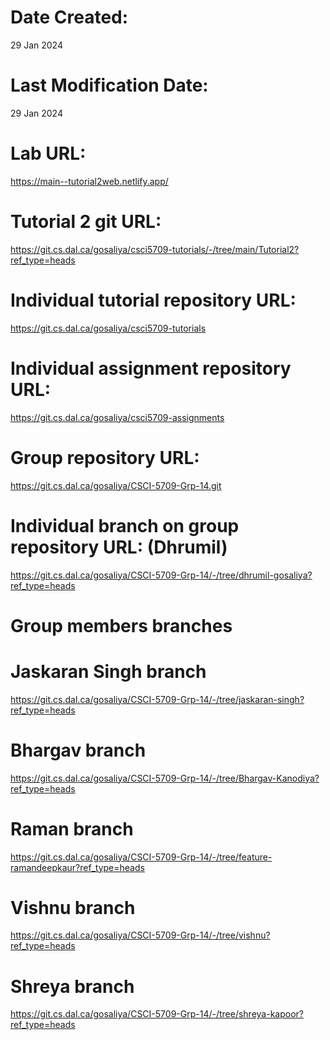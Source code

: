 # Date Created: 
29 Jan 2024
# Last Modification Date: 
29 Jan 2024
# Lab URL: 
https://main--tutorial2web.netlify.app/
# Tutorial 2 git URL: 
https://git.cs.dal.ca/gosaliya/csci5709-tutorials/-/tree/main/Tutorial2?ref_type=heads
# Individual tutorial repository URL: 
https://git.cs.dal.ca/gosaliya/csci5709-tutorials
# Individual assignment repository URL: 
https://git.cs.dal.ca/gosaliya/csci5709-assignments
# Group repository URL: 
https://git.cs.dal.ca/gosaliya/CSCI-5709-Grp-14.git
# Individual branch on group repository URL: (Dhrumil)
https://git.cs.dal.ca/gosaliya/CSCI-5709-Grp-14/-/tree/dhrumil-gosaliya?ref_type=heads

# Group members branches
# Jaskaran Singh branch
https://git.cs.dal.ca/gosaliya/CSCI-5709-Grp-14/-/tree/jaskaran-singh?ref_type=heads
# Bhargav branch
https://git.cs.dal.ca/gosaliya/CSCI-5709-Grp-14/-/tree/Bhargav-Kanodiya?ref_type=heads
# Raman branch
https://git.cs.dal.ca/gosaliya/CSCI-5709-Grp-14/-/tree/feature-ramandeepkaur?ref_type=heads
# Vishnu branch
https://git.cs.dal.ca/gosaliya/CSCI-5709-Grp-14/-/tree/vishnu?ref_type=heads
# Shreya branch
https://git.cs.dal.ca/gosaliya/CSCI-5709-Grp-14/-/tree/shreya-kapoor?ref_type=heads 